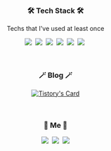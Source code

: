 <br>

<h3 align="center">🛠 Tech Stack 🛠</h3>
<p align="center"> Techs that I've used at least once </p>

<p align="center">
  <img src="https://img.shields.io/badge/Python-3766AB?style=flat-square&logo=Python&logoColor=white"/></a>&nbsp 
  <img src="https://img.shields.io/badge/JavaScript-ffb13b?style=flat-square&logo=javascript&logoColor=white"/></a>&nbsp 
  <img src="https://img.shields.io/badge/HTML-E34F26?style=flat-square&logo=HTML5&logoColor=white"/></a>&nbsp 
  <img src="https://img.shields.io/badge/CSS-1572B6?style=flat-square&logo=css3&logoColor=white"/></a>&nbsp 
  <img src="https://img.shields.io/badge/React-61DAFB?style=flat-square&logo=React&logoColor=black"/></a>&nbsp 
  <img src="https://img.shields.io/badge/TypeScript-3178C6?style=flat-square&logo=TypeScript&logoColor=white"/></a>&nbsp 
</p>

<br>

<h3 align="center">🪄 Blog 🪄</h3>

<div align="center" style="text-align:center">

  [![Tistory's Card](https://github-readme-tistory-card.vercel.app/api?name=afk0323)](https://afk0323.tistory.com/)
  
</div>
  
<br>

<h3 align="center"> 🧸 Me 🧸 </h3>

<p align="center">
  <a href="https://afk0323.tistory.com/"><img src="https://img.shields.io/badge/Tech%20Blog-11B48A?style=flat-square&logo=iCloud&logoColor=white&link=https://afk0323.tistory.com/"/></a>&nbsp
  <a href="https://www.instagram.com/la.diolus/"><img src="https://img.shields.io/badge/Instagram-E4405F?style=flat-square&logo=Instagram&logoColor=white&link=https://www.instagram.com/afk_0323/"/></a>&nbsp
  <a href="mailto:jwv0323@naver.com"><img src="https://img.shields.io/badge/Gmail-d14836?style=flat-square&logo=Gmail&logoColor=white&link=jwv0323@naver.com"/></a>
</p>

<br>
